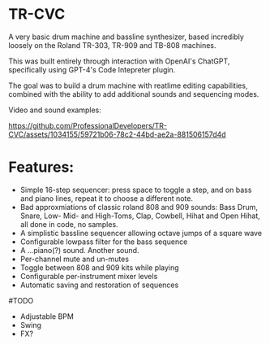 # TR-CVC

A very basic drum machine and bassline synthesizer, based incredibly loosely on the Roland TR-303, TR-909 and TB-808 machines.

This was built entirely through interaction with OpenAI's ChatGPT, specifically using GPT-4's Code Intepreter plugin.

The goal was to build a drum machine with reatlime editing capabilities, combined with the ability to add additional sounds and sequencing modes. 

Video and sound examples:

https://github.com/ProfessionalDevelopers/TR-CVC/assets/1034155/59721b06-78c2-44bd-ae2a-881506157d4d

# Features:
- Simple 16-step sequencer: press space to toggle a step, and on bass and piano lines, repeat it to choose a different note.
- Bad approxmiations of classic roland 808 and 909 sounds: Bass Drum, Snare, Low- Mid- and High-Toms, Clap, Cowbell, Hihat and Open Hihat, all done in code, no samples.
- A simplistic bassline sequencer allowing octave jumps of a square wave
- Configurable lowpass filter for the bass sequence
- A ...piano(?) sound. Another sound.
- Per-channel mute and un-mutes
- Toggle between 808 and 909 kits while playing
- Configurable per-instrument mixer levels
- Automatic saving and restoration of sequences

#TODO
- Adjustable BPM
- Swing
- FX?
